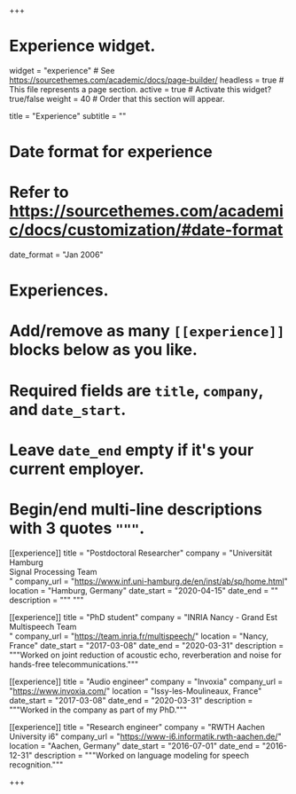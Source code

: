 +++
# Experience widget.
widget = "experience"  # See https://sourcethemes.com/academic/docs/page-builder/
headless = true  # This file represents a page section.
active = true  # Activate this widget? true/false
weight = 40  # Order that this section will appear.

title = "Experience"
subtitle = ""

# Date format for experience
#   Refer to https://sourcethemes.com/academic/docs/customization/#date-format
date_format = "Jan 2006"

# Experiences.
#   Add/remove as many `[[experience]]` blocks below as you like.
#   Required fields are `title`, `company`, and `date_start`.
#   Leave `date_end` empty if it's your current employer.
#   Begin/end multi-line descriptions with 3 quotes `"""`.
[[experience]]
  title = "Postdoctoral Researcher"
  company = "Universität Hamburg <br> Signal Processing Team </br>"
  company_url = "https://www.inf.uni-hamburg.de/en/inst/ab/sp/home.html"
  location = "Hamburg, Germany"
  date_start = "2020-04-15"
  date_end = ""
  description = """
  """

[[experience]]
  title = "PhD student"
  company = "INRIA Nancy - Grand Est <br> Multispeech Team </br>"
  company_url = "https://team.inria.fr/multispeech/"
  location = "Nancy, France"
  date_start = "2017-03-08"
  date_end = "2020-03-31"
  description = """Worked on joint reduction of acoustic echo, reverberation and noise for hands-free telecommunications."""

[[experience]]
  title = "Audio engineer"
  company = "Invoxia"
  company_url = "https://www.invoxia.com/"
  location = "Issy-les-Moulineaux, France"
  date_start = "2017-03-08"
  date_end = "2020-03-31"
  description = """Worked in the company as part of my PhD."""

[[experience]]
  title = "Research engineer"
  company = "RWTH Aachen University i6"
  company_url = "https://www-i6.informatik.rwth-aachen.de/"
  location = "Aachen, Germany"
  date_start = "2016-07-01"
  date_end = "2016-12-31"
  description = """Worked on language modeling for speech recognition.""" 

+++
